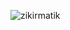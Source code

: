 ![zikirmatik](https://user-images.githubusercontent.com/36484216/167622094-16bb254f-0703-456d-a1c3-5a746a386440.png)
